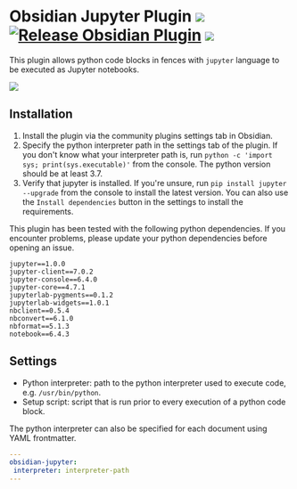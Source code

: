 # Obsidian Jupyter Plugin ![](https://img.shields.io/badge/stability-alpha-f4d03f.svg) [![Release Obsidian Plugin](https://github.com/tillahoffmann/obsidian-jupyter/actions/workflows/release.yml/badge.svg)](https://github.com/tillahoffmann/obsidian-jupyter/actions/workflows/release.yml) ![](https://img.shields.io/badge/python-≥3.7-blue)

This plugin allows python code blocks in fences with `jupyter` language to be executed as Jupyter notebooks.

![](obsidian-jupyter.gif)

## Installation

1. Install the plugin via the community plugins settings tab in Obsidian.
2. Specify the python interpreter path in the settings tab of the plugin. If you don't know what your interpreter path is, run `python -c 'import sys; print(sys.executable)'` from the console. The python version should be at least 3.7.
3. Verify that jupyter is installed. If you're unsure, run `pip install jupyter --upgrade` from the console to install the latest version. You can also use the `Install dependencies` button in the settings to install the requirements.

This plugin has been tested with the following python dependencies. If you encounter problems, please update your python dependencies before opening an issue.

```
jupyter==1.0.0
jupyter-client==7.0.2
jupyter-console==6.4.0
jupyter-core==4.7.1
jupyterlab-pygments==0.1.2
jupyterlab-widgets==1.0.1
nbclient==0.5.4
nbconvert==6.1.0
nbformat==5.1.3
notebook==6.4.3
```

## Settings

* Python interpreter: path to the python interpreter used to execute code, e.g. `/usr/bin/python`.
* Setup script: script that is run prior to every execution of a python code block.

The python interpreter can also be specified for each document using YAML frontmatter.

```yaml
---
obsidian-jupyter:
 interpreter: interpreter-path
---
```
